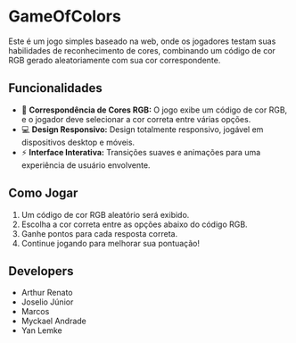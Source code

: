 # GameOfColors

Este é um jogo simples baseado na web, onde os jogadores testam suas habilidades de reconhecimento de cores, combinando um código de cor RGB gerado aleatoriamente com sua cor correspondente.

## Funcionalidades

- 🎯 **Correspondência de Cores RGB:** O jogo exibe um código de cor RGB, e o jogador deve selecionar a cor correta entre várias opções.
- 💻 **Design Responsivo:** Design totalmente responsivo, jogável em dispositivos desktop e móveis.
- ⚡ **Interface Interativa:** Transições suaves e animações para uma experiência de usuário envolvente.

## Como Jogar

1. Um código de cor RGB aleatório será exibido.
2. Escolha a cor correta entre as opções abaixo do código RGB.
3. Ganhe pontos para cada resposta correta.
4. Continue jogando para melhorar sua pontuação!

## Developers

- Arthur Renato
- Joselio Júnior
- Marcos
- Myckael Andrade
- Yan Lemke
